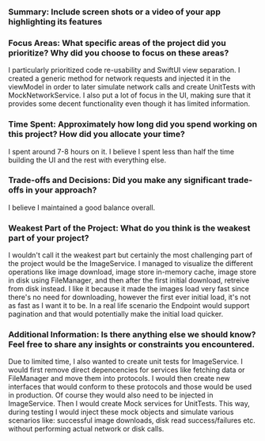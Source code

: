 
### Summary: Include screen shots or a video of your app highlighting its features

### Focus Areas: What specific areas of the project did you prioritize? Why did you choose to focus on these areas?
I particularly prioritized code re-usability and SwiftUI view separation. I created a generic method for network requests and injected it in the viewModel in order to later simulate network calls and create UnitTests with MockNetworkService. I also put a lot of focus in the UI, making sure that it provides some decent functionality even though it has limited information.

### Time Spent: Approximately how long did you spend working on this project? How did you allocate your time?
I spent around 7-8 hours on it. I believe I spent less than half the time building the UI and the rest with everything else.
 
### Trade-offs and Decisions: Did you make any significant trade-offs in your approach?
I believe I maintained a good balance overall.

### Weakest Part of the Project: What do you think is the weakest part of your project?
I wouldn't call it the weakest part but certainly the most challenging part of the project would be the ImageService. I managed to visualize the different operations like image download, image store in-memory cache, image store in disk using FileManager, and then after the first initial download, retreive from disk instead. I like it because it made the images load very fast since there's no need for downloading, however the first ever initial load, it's not as fast as I want it to be. In a real life scenario the Endpoint would support pagination and that would potentially make the initial load quicker.

### Additional Information: Is there anything else we should know? Feel free to share any insights or constraints you encountered.
Due to limited time, I also wanted to create unit tests for ImageService. I would first remove direct depencencies for services like fetching data or FileManager and move them into protocols. I would then create new interfaces that would conform to these protocols and those would be used in production. Of course they would also need to be injected in ImageService. Then I would create Mock services for UnitTests. This way, during testing I would inject these mock objects and simulate various scenarios like: successful image downloads, disk read success/failures etc. without performing actual network or disk calls.

